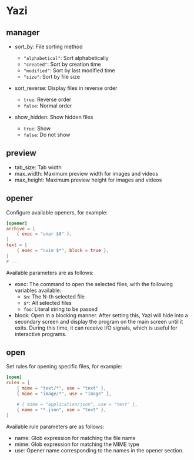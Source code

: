 # Yazi

## manager

- sort_by: File sorting method

  - `"alphabetical"`: Sort alphabetically
  - `"created"`: Sort by creation time
  - `"modified"`: Sort by last modified time
  - `"size"`: Sort by file size

- sort_reverse: Display files in reverse order

  - `true`: Reverse order
  - `false`: Normal order

- show_hidden: Show hidden files

  - `true`: Show
  - `false`: Do not show

## preview

- tab_size: Tab width
- max_width: Maximum preview width for images and videos
- max_height: Maximum preview height for images and videos

## opener

Configure available openers, for example:

```toml
[opener]
archive = [
	{ exec = "unar $0" },
]
text = [
	{ exec = "nvim $*", block = true },
]
# ...
```

Available parameters are as follows:

- exec: The command to open the selected files, with the following variables available:
  - `$n`: The N-th selected file
  - `$*`: All selected files
  - `foo`: Literal string to be passed
- block: Open in a blocking manner. After setting this, Yazi will hide into a secondary screen and display the program on the main screen until it exits. During this time, it can receive I/O signals, which is useful for interactive programs.

## open

Set rules for opening specific files, for example:

```toml
[open]
rules = [
	{ mime = "text/*", use = "text" },
	{ mime = "image/*", use = "image" },

	# { mime = "application/json", use = "text" },
	{ name = "*.json", use = "text" },
]
```

Available rule parameters are as follows:

- name: Glob expression for matching the file name
- mime: Glob expression for matching the MIME type
- use: Opener name corresponding to the names in the opener section.

